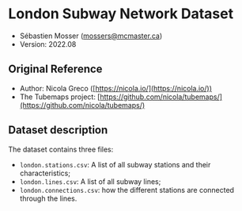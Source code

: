 # London Subway Network Dataset

  - Sébastien Mosser ([mossers@mcmaster.ca](mossers@mcmaster.ca))
  - Version: 2022.08

## Original Reference

  - Author: Nicola Greco ([https://nicola.io/](https://nicola.io/))
  - The Tubemaps project: [https://github.com/nicola/tubemaps/](https://github.com/nicola/tubemaps/)

## Dataset description

The dataset contains three files: 

  - `london.stations.csv`: A list of all subway stations and their characteristics;
  - `london.lines.csv`: A list of all subway lines;
  - `london.connections.csv`: how the different stations are connected through the lines.

 